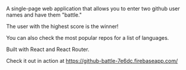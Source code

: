 A single-page web application that allows you to enter two github user names and have them "battle."

The user with the highest score is the winner!

You can also check the most popular repos for a list of languages.

Built with React and React Router.

Check it out in action at https://github-battle-7e6dc.firebaseapp.com/